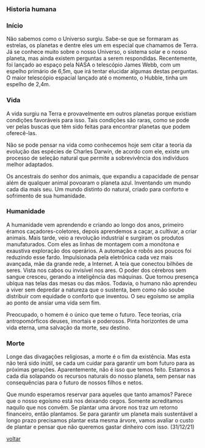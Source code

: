 ### Historia humana

### Início

Não sabemos como o Universo surgiu. Sabe-se que se formaram as estrelas, os planetas e dentre eles um em especial que chamamos de Terra. Já se conhece muito sobre o nosso Universo, o sistema solar e o nosso planeta, mas ainda existem perguntas a serem respondidas. Recentemente, foi lançado ao espaço pela NASA o telescópio James Webb, com um espelho primário de 6,5m, que irá tentar elucidar algumas destas perguntas. O maior telescópio espacial lançado até o momento, o Hubble, tinha um espelho de 2,4m.

### Vida

A vida surgiu na Terra e provavelmente em outros planetas porque existiam condições favoráveis para isso. Tais condições são raras, como se pode ver pelas buscas que têm sido feitas para encontrar planetas que podem oferecê-las.

Não se pode pensar na vida como conhecemos hoje sem citar a teoria da evolução das espécies de Charles Darwin, de acordo com ele, existe um processo de seleção natural que permite a sobrevivência dos indivíduos melhor adaptados.

Os ancestrais do senhor dos animais, que expandiu a capacidade de pensar além de qualquer animal povoaram o planeta azul. Inventando um mundo cada dia mais seu. Um mundo distinto do natural, criado para conforto e sofrimento de sua humanidade.

### Humanidade

A humanidade vem aprendendo e criando ao longo dos anos, primeiro éramos caçadores-coletores, depois aprendemos a caçar, a cultivar, a criar animais. Mais tarde, veio a revolução industrial e surgiram os produtos manufaturados. Com eles as linhas de montagem com a monótona e exaustiva exploração dos operários. A automação e robôs aos poucos foi reduzindo esse fardo. Impulsionada pela eletrônica cada vez mais avançada, mãe da grande rede, a Internet. A teia que conectou bilhões de seres. Vista nos cabos ou invisível nos ares. O poder dos cérebros sem sangue cresceu, gerando a inteligência das máquinas. Que tornou presença ubíqua nas telas  das mesas ou das mãos. Todavia, o humano não aprendeu a viver sem depredar a natureza que o sustenta, bem como não soube distribuir com equidade o conforto que inventou. O seu egoísmo se amplia ao ponto de ansiar uma vida sem fim.

Preocupado, o homem é o único que teme o futuro. Tece teorias, cria antropomórficos deuses, imortais e poderosos. Pinta horizontes de uma vida eterna, uma salvação da morte, seu destino.

### Morte

Longe das divagações religiosas, a morte é o fim da existência. Mas esta não terá sido inútil, se cada um cuidar para garantir um bom futuro para as próximas gerações. Aparentemente, não é isso que temos feito. Estamos a cada dia solapando os recursos naturais do nosso planeta, sem pensar nas consequências para o futuro de nossos filhos e netos.

Que mundo esperamos reservar para aqueles que tanto amamos? Parece que o nosso egoísmo está nos deixando cegos. Somente acreditamos naquilo que nos convêm. Se plantar uma árvore nos traz um retorno financeiro, então plantamos. Se para garantir um planeta mais sustentável a longo prazo precisamos plantar esta mesma árvore, vamos avaliar o custo de plantar e pensar que não queremos gastar dinheiro com isso.   (31/12/21)

[voltar](./)